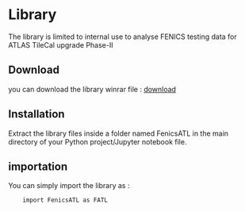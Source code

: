 # Library
The library is limited to internal use to analyse FENICS testing data for ATLAS TileCal upgrade Phase-II
## Download
you can download the library winrar file : <a href="/library/FenicsATL.rar" download>download</a>

## Installation
Extract the library files inside a folder named FenicsATL in the main directory of your Python project/Jupyter notebook file.

## importation
You can simply import the library as :

        import FenicsATL as FATL